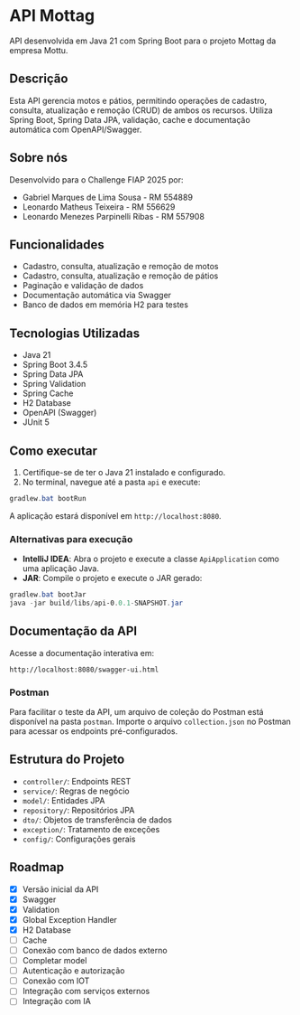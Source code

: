 # API Mottag

API desenvolvida em Java 21 com Spring Boot para o projeto Mottag da empresa Mottu.

## Descrição
Esta API gerencia motos e pátios, permitindo operações de cadastro, consulta, atualização e remoção (CRUD) de ambos os recursos. Utiliza Spring Boot, Spring Data JPA, validação, cache e documentação automática com OpenAPI/Swagger.

## Sobre nós
Desenvolvido para o Challenge FIAP 2025 por:
- Gabriel Marques de Lima Sousa - RM 554889
- Leonardo Matheus Teixeira - RM 556629
- Leonardo Menezes Parpinelli Ribas - RM 557908

## Funcionalidades
- Cadastro, consulta, atualização e remoção de motos
- Cadastro, consulta, atualização e remoção de pátios
- Paginação e validação de dados
- Documentação automática via Swagger
- Banco de dados em memória H2 para testes

## Tecnologias Utilizadas
- Java 21
- Spring Boot 3.4.5
- Spring Data JPA
- Spring Validation
- Spring Cache
- H2 Database
- OpenAPI (Swagger)
- JUnit 5

## Como executar

1. Certifique-se de ter o Java 21 instalado e configurado.
2. No terminal, navegue até a pasta `api` e execute:

```powershell
gradlew.bat bootRun
```

A aplicação estará disponível em `http://localhost:8080`.

### Alternativas para execução

- **IntelliJ IDEA**: Abra o projeto e execute a classe `ApiApplication` como uma aplicação Java.
- **JAR**: Compile o projeto e execute o JAR gerado:

```powershell
gradlew.bat bootJar
java -jar build/libs/api-0.0.1-SNAPSHOT.jar
```

## Documentação da API
Acesse a documentação interativa em:

```
http://localhost:8080/swagger-ui.html
```

### Postman
Para facilitar o teste da API, um arquivo de coleção do Postman está disponível na pasta `postman`. Importe o arquivo `collection.json` no Postman para acessar os endpoints pré-configurados.

## Estrutura do Projeto
- `controller/`: Endpoints REST
- `service/`: Regras de negócio
- `model/`: Entidades JPA
- `repository/`: Repositórios JPA
- `dto/`: Objetos de transferência de dados
- `exception/`: Tratamento de exceções
- `config/`: Configurações gerais

## Roadmap
- [x] Versão inicial da API
- [x] Swagger
- [x] Validation
- [x] Global Exception Handler
- [x] H2 Database
- [ ] Cache
- [ ] Conexão com banco de dados externo
- [ ] Completar model
- [ ] Autenticação e autorização
- [ ] Conexão com IOT
- [ ] Integração com serviços externos
- [ ] Integração com IA
